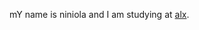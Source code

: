 mY name is niniola and I am studying at [alx](https://www.alx-t.com/catalog/?gclid=CjwKCAjwxZqSBhAHEiwASr9n9J_FNORZolkSh_AkllmM5aTbiC0--SFVb48v0gaTwDyRZhbJBy_WkRoCzWAQAvD_BwE).